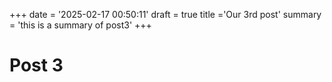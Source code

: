+++
date = '2025-02-17 00:50:11'
draft = true
title ='Our 3rd post'
summary = 'this is a summary of post3'
+++

# Post 3

